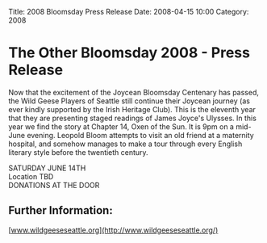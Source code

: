 Title: 2008 Bloomsday Press Release
Date: 2008-04-15 10:00
Category: 2008

# The Other Bloomsday 2008 - Press Release

Now that the excitement of the Joycean Bloomsday Centenary has passed,
the Wild Geese Players of Seattle still continue their Joycean journey
(as ever kindly supported by the Irish Heritage Club).
This is the eleventh year that they are presenting staged readings of James Joyce's Ulysses.
In this year we find the story at Chapter 14, Oxen of the Sun.
It is 9pm on a mid-June evening.
Leopold Bloom attempts to visit an old friend at a maternity hospital,
and somehow manages to make a tour through every English literary style
before the twentieth century.

SATURDAY JUNE 14TH <br>
Location TBD <br>
DONATIONS AT THE DOOR

## Further Information:

[www.wildgeeseseattle.org](http://www.wildgeeseseattle.org/)
